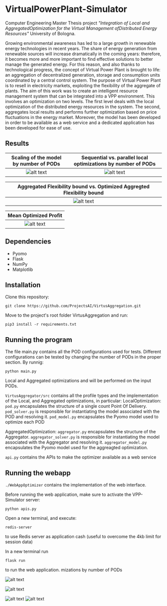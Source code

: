 # VirtualPowerPlant-Simulator
Computer Engineering Master Thesis project *"Integration of Local and AggregatedOptimization for the Virtual Management ofDistributed Energy Resources"* University of Bologna.

Growing environmental awareness has led to a large growth in renewable energy technologies in recent years. The share of energy generation from renewable sources will increase dramatically in the coming years: therefore, it becomes more and more important to find effective solutions to better manage the generated energy. For this reason, and also thanks to technological progress, the concept of Virtual Power Plant is brought to life: an aggregation of decentralized generation, storage and consumption units coordinated by a central control system. The purpose of Virtual Power Plant is to resell in electricity markets, exploiting the flexibility of the aggregate of plants. 
The aim of this work was to create an intelligent resource management system that can be integrated into a VPP environment. This involves an optimization on two levels.
The first level deals with the local optimization of the distributed energy resources in the system. The second, aggregates local results and performs further optimization based on price fluctuations in the energy market.
Moreover, the model has been developed in order to be available as a web service and a dedicated application has been developed for ease of use.

## Results
Scaling of the model by number of PODs |  Sequential vs. parallel local optimizations by number of PODs
:-------------------------:|:-------------------------:
![alt text](imgs/scaling_table.png)  |  ![alt text](imgs/scaling_graph.png)


Aggregated Flexibility bound vs. Optimized Aggregted Flexibility bound |
:-------------------------:|
![alt text](imgs/quality_flex.png)|

Mean Optimized Profit |
:-------------------------:|
![alt text](imgs/quality_profit.png)|



## Dependencies
- Pyomo
- Flask
- NumPy
- Matplotlib

## Installation
Clone this repository:
```
git clone https://github.com/ProjectsAI/VirtusAggregation.git
```
Move to the project's root folder VirtusAggregation and run:
```
pip3 install -r requirements.txt
```

## Running the program
The file main.py contains all the POD configurations used for tests.
Different configurations can be tested by changing the number of PODs in the proper section.
By runnig:
```
python main.py
``` 
Local and Aggregated optimizations and will be performed on the input PODs.

`VirtusAggregator/src` contains all the profile types and the implementation of the Local, and Aggregated optimizations, in particular:
LocalOptimization:
`pod.py` encapsulates the structure of a single count Point Of Delivery.
`pod_solver.py` is responsible for instantiating the model associated with the POD and resolving it.
`pod_model.py` encapsulates the Pyomo model used to optimize each POD

AggregatedOptimization:
`aggregator.py`  encapsulates the structure of the Aggregator.
`aggregator_solver.py`  is responsible for instantiating the model associated with the Aggregator and resolving it.
`aggregator_model.py`  encapsulates the Pyomo model used for the aggreagted optimization.

`api.py`  contains the APIs to make the optimizer available as a web service

## Running the webapp
`./WebAppOptimizer` contains the implementation of the web interface.

Before running the web application, make sure to activate the VPP-Simulator server:
```
python apis.py 
``` 

Open a new terminal, and execute:
```
redis-server 
``` 
to use Redis server as application cash (useful to overcome the 4kb limit for session data)

In a new terminal run
```
flask run 
``` 
to run the web application.
mizations by number of PODs

![alt text](imgs/first-step.png)

![alt text](imgs/second-step.png)

![alt text](imgs/third-step-a.png)
![alt text](imgs/third-step-b.png)